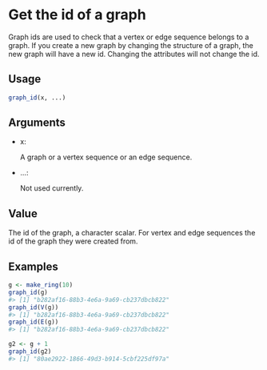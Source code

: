 # Get the id of a graph

Graph ids are used to check that a vertex or edge sequence belongs to a
graph. If you create a new graph by changing the structure of a graph,
the new graph will have a new id. Changing the attributes will not
change the id.

## Usage

``` r
graph_id(x, ...)
```

## Arguments

- x:

  A graph or a vertex sequence or an edge sequence.

- ...:

  Not used currently.

## Value

The id of the graph, a character scalar. For vertex and edge sequences
the id of the graph they were created from.

## Examples

``` r
g <- make_ring(10)
graph_id(g)
#> [1] "b282af16-88b3-4e6a-9a69-cb237dbcb822"
graph_id(V(g))
#> [1] "b282af16-88b3-4e6a-9a69-cb237dbcb822"
graph_id(E(g))
#> [1] "b282af16-88b3-4e6a-9a69-cb237dbcb822"

g2 <- g + 1
graph_id(g2)
#> [1] "80ae2922-1866-49d3-b914-5cbf225df97a"
```
